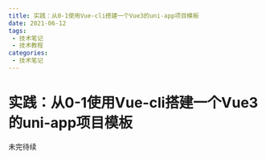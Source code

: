 ```yaml
---
title: 实践：从0-1使用Vue-cli搭建一个Vue3的uni-app项目模板
date: 2021-06-12
tags:
 - 技术笔记
 - 技术教程
categories:
 - 技术笔记
---
```

# 实践：从0-1使用Vue-cli搭建一个Vue3的uni-app项目模板

未完待续

<comment/>
<tongji/>